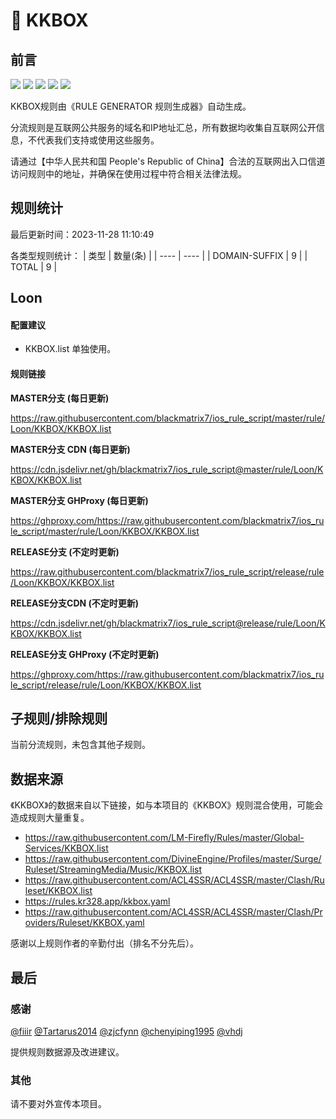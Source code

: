 # 🧸 KKBOX

## 前言

![](https://shields.io/badge/-移除重复规则-ff69b4) ![](https://shields.io/badge/-DOMAIN与DOMAIN--SUFFIX合并-green) ![](https://shields.io/badge/-DOMAIN--SUFFIX间合并-critical) ![](https://shields.io/badge/-DOMAIN--SUFFIX与DOMAIN--KEYWORD合并-blue) ![](https://shields.io/badge/-IP--CIDR(6)合并-blueviolet) 

KKBOX规则由《RULE GENERATOR 规则生成器》自动生成。

分流规则是互联网公共服务的域名和IP地址汇总，所有数据均收集自互联网公开信息，不代表我们支持或使用这些服务。

请通过【中华人民共和国 People's Republic of China】合法的互联网出入口信道访问规则中的地址，并确保在使用过程中符合相关法律法规。

## 规则统计

最后更新时间：2023-11-28 11:10:49

各类型规则统计：
| 类型 | 数量(条)  | 
| ---- | ----  |
| DOMAIN-SUFFIX | 9  | 
| TOTAL | 9  | 


## Loon 

#### 配置建议
- KKBOX.list 单独使用。

#### 规则链接
**MASTER分支 (每日更新)**

https://raw.githubusercontent.com/blackmatrix7/ios_rule_script/master/rule/Loon/KKBOX/KKBOX.list

**MASTER分支 CDN (每日更新)**

https://cdn.jsdelivr.net/gh/blackmatrix7/ios_rule_script@master/rule/Loon/KKBOX/KKBOX.list

**MASTER分支 GHProxy (每日更新)**

https://ghproxy.com/https://raw.githubusercontent.com/blackmatrix7/ios_rule_script/master/rule/Loon/KKBOX/KKBOX.list

**RELEASE分支 (不定时更新)**

https://raw.githubusercontent.com/blackmatrix7/ios_rule_script/release/rule/Loon/KKBOX/KKBOX.list

**RELEASE分支CDN (不定时更新)**

https://cdn.jsdelivr.net/gh/blackmatrix7/ios_rule_script@release/rule/Loon/KKBOX/KKBOX.list

**RELEASE分支 GHProxy (不定时更新)**

https://ghproxy.com/https://raw.githubusercontent.com/blackmatrix7/ios_rule_script/release/rule/Loon/KKBOX/KKBOX.list

## 子规则/排除规则


当前分流规则，未包含其他子规则。

## 数据来源

《KKBOX》的数据来自以下链接，如与本项目的《KKBOX》规则混合使用，可能会造成规则大量重复。

- https://raw.githubusercontent.com/LM-Firefly/Rules/master/Global-Services/KKBOX.list
- https://raw.githubusercontent.com/DivineEngine/Profiles/master/Surge/Ruleset/StreamingMedia/Music/KKBOX.list
- https://raw.githubusercontent.com/ACL4SSR/ACL4SSR/master/Clash/Ruleset/KKBOX.list
- https://rules.kr328.app/kkbox.yaml
- https://raw.githubusercontent.com/ACL4SSR/ACL4SSR/master/Clash/Providers/Ruleset/KKBOX.yaml


感谢以上规则作者的辛勤付出（排名不分先后）。

## 最后

### 感谢

[@fiiir](https://github.com/fiiir) [@Tartarus2014](https://github.com/Tartarus2014) [@zjcfynn](https://github.com/zjcfynn) [@chenyiping1995](https://github.com/chenyiping1995) [@vhdj](https://github.com/vhdj)

提供规则数据源及改进建议。

### 其他

请不要对外宣传本项目。